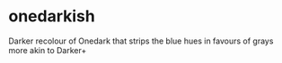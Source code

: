 # onedarkish

Darker recolour of Onedark that strips the blue hues in favours of grays more
akin to Darker+
